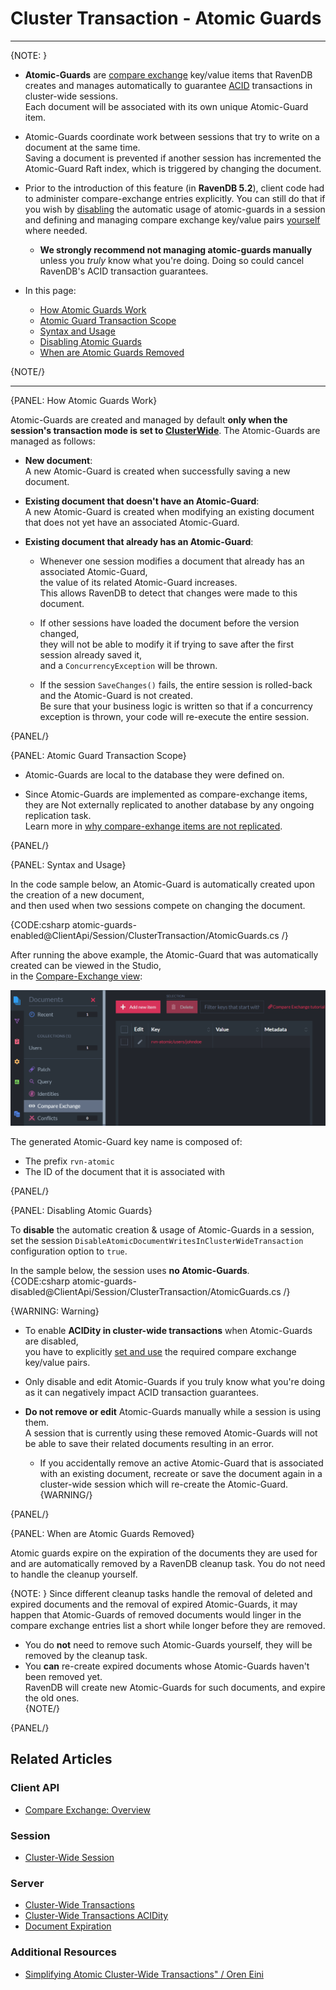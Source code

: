 ﻿# Cluster Transaction - Atomic Guards
---

{NOTE: }

* **Atomic-Guards** are [compare exchange](../../../client-api/operations/compare-exchange/overview) 
  key/value items that RavenDB creates and manages automatically to guarantee 
  [ACID](../../../server/clustering/cluster-transactions#cluster-transaction-properties) 
  transactions in cluster-wide sessions.  
  Each document will be associated with its own unique Atomic-Guard item.

* Atomic-Guards coordinate work between sessions that try to write on a document at the same time.  
  Saving a document is prevented if another session has incremented the Atomic-Guard Raft index, 
  which is triggered by changing the document.

* Prior to the introduction of this feature (in **RavenDB 5.2**), client code had to 
  administer compare-exchange entries explicitly. You can still do that if you wish by 
  [disabling](../../../client-api/session/cluster-transaction/atomic-guards#disabling-atomic-guards) 
  the automatic usage of atomic-guards in a session and defining and managing compare exchange 
  key/value pairs 
  [yourself](../../../client-api/operations/compare-exchange/overview#example-i---email-address-reservation) 
  where needed.  
  * **We strongly recommend not managing atomic-guards manually** unless you _truly_ know what you're doing. 
    Doing so could cancel RavenDB's ACID transaction guarantees.  

* In this page:
  * [How Atomic Guards Work](../../../client-api/session/cluster-transaction/atomic-guards#how-atomic-guards-work)  
  * [Atomic Guard Transaction Scope](../../../client-api/session/cluster-transaction/atomic-guards#atomic-guard-transaction-scope)  
  * [Syntax and Usage](../../../client-api/session/cluster-transaction/atomic-guards#syntax-and-usage)  
  * [Disabling Atomic Guards](../../../client-api/session/cluster-transaction/atomic-guards#disabling-atomic-guards)  
  * [When are Atomic Guards Removed](../../../client-api/session/cluster-transaction/atomic-guards#when-are-atomic-guards-removed)  

{NOTE/}

---

{PANEL: How Atomic Guards Work}

Atomic-Guards are created and managed by default __only when the session's transaction mode is set to [ClusterWide](../../../client-api/session/cluster-transaction/overview#open-a-cluster-transaction)__.
The Atomic-Guards are managed as follows:
 
* __New document__:  
  A new Atomic-Guard is created when successfully saving a new document.  
  
* __Existing document that doesn't have an Atomic-Guard__:  
  A new Atomic-Guard is created when modifying an existing document that does not yet have an associated Atomic-Guard.

* __Existing document that already has an Atomic-Guard__:  

    * Whenever one session modifies a document that already has an associated Atomic-Guard,  
      the value of its related Atomic-Guard increases.  
      This allows RavenDB to detect that changes were made to this document.
  
    * If other sessions have loaded the document before the version changed,  
      they will not be able to modify it if trying to save after the first session already saved it,  
      and a `ConcurrencyException` will be thrown.

    * If the session `SaveChanges()` fails, the entire session is rolled-back and the Atomic-Guard is not created.  
      Be sure that your business logic is written so that if a concurrency exception is thrown, your code will re-execute the entire session.

{PANEL/}

{PANEL: Atomic Guard Transaction Scope}

* Atomic-Guards are local to the database they were defined on.  

* Since Atomic-Guards are implemented as compare-exchange items,  
  they are Not externally replicated to another database by any ongoing replication task.  
  Learn more in [why compare-exhange items are not replicated](../../../client-api/operations/compare-exchange/overview#why-compare-exchange-items-are-not-replicated-to-external-databases).

{PANEL/}

{PANEL: Syntax and Usage}

In the code sample below, an Atomic-Guard is automatically created upon the creation of a new document,  
and then used when two sessions compete on changing the document.  

{CODE:csharp atomic-guards-enabled@ClientApi/Session/ClusterTransaction/AtomicGuards.cs /}

After running the above example, the Atomic-Guard that was automatically created can be viewed in the Studio,  
in the [Compare-Exchange view](../../../studio/database/documents/compare-exchange-view#the-compare-exchange-view):

![Atomic Guard](images/atomic-guard.png "Atomic Guard")

The generated Atomic-Guard key name is composed of:

  * The prefix `rvn-atomic`
  * The ID of the document that it is associated with

{PANEL/}

{PANEL: Disabling Atomic Guards}

To **disable** the automatic creation & usage of Atomic-Guards in a session, set the session 
`DisableAtomicDocumentWritesInClusterWideTransaction` configuration option to `true`.  

In the sample below, the session uses **no Atomic-Guards**.  
{CODE:csharp atomic-guards-disabled@ClientApi/Session/ClusterTransaction/AtomicGuards.cs /}

{WARNING: Warning}

* To enable **ACIDity in cluster-wide transactions** when Atomic-Guards are disabled,  
  you have to explicitly [set and use](../../../client-api/operations/compare-exchange/overview) 
  the required compare exchange key/value pairs.  

* Only disable and edit Atomic-Guards if you truly know what you're doing as it can negatively 
  impact ACID transaction guarantees.  

* **Do not remove or edit** Atomic-Guards manually while a session is using them.  
  A session that is currently using these removed Atomic-Guards will not be able to save 
  their related documents resulting in an error.  
  * If you accidentally remove an active Atomic-Guard that is associated with an existing document, 
    recreate or save the document again in a cluster-wide session which will re-create the Atomic-Guard.  
{WARNING/}

{PANEL/}

{PANEL: When are Atomic Guards Removed}

Atomic guards expire on the expiration of the documents they are used for and are automatically 
removed by a RavenDB cleanup task. You do not need to handle the cleanup yourself.  

{NOTE: }
Since different cleanup tasks handle the removal of deleted and expired documents 
and the removal of expired Atomic-Guards, it may happen that Atomic-Guards of removed 
documents would linger in the compare exchange entries list a short while longer before 
they are removed.  

* You do **not** need to remove such Atomic-Guards yourself, they will be removed by 
  the cleanup task.  
* You **can** re-create expired documents whose Atomic-Guards haven't been removed yet.  
  RavenDB will create new Atomic-Guards for such documents, and expire the old ones.  
{NOTE/}

{PANEL/}

## Related Articles

### Client API
- [Compare Exchange: Overview](../../../client-api/operations/compare-exchange/overview)

### Session
- [Cluster-Wide Session](../../../client-api/session/cluster-transaction/overview)

### Server
- [Cluster-Wide Transactions](../../../server/clustering/cluster-transactions)
- [Cluster-Wide Transactions ACIDity](../../../server/clustering/cluster-transactions#cluster-transaction-properties)
- [Document Expiration](../../../server/extensions/expiration)

### Additional Resources
- [Simplifying Atomic Cluster-Wide Transactions" / Oren Eini](https://ayende.com/blog/194405-A/ravendb-5-2-simplifying-atomic-cluster-wide-transactions)
